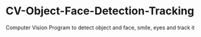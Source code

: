 # CV-Object-Face-Detection-Tracking
Computer Vision Program to detect object and face, smile, eyes and track it
